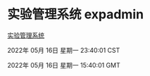 # 实验管理系统 expadmin
[实验管理系统](http://59.174.24.229:56808/expadmin-782313d2-e1b1-4ea7-932e-3a55e6a1a4d0/)

2022年 05月 16日 星期一 23:40:01 CST

2022年 05月 16日 星期一 15:40:01 GMT
